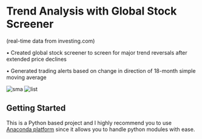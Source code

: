 # Trend Analysis with Global Stock Screener
 (real-time data from investing.com)

• Created global stock screener to screen for major trend reversals after extended price declines

• Generated trading alerts based on change in direction of 18-month simple moving average

![sma](https://user-images.githubusercontent.com/35648851/98488077-b05fd100-21ec-11eb-8ac2-d02f42ccee70.png)
![list](https://user-images.githubusercontent.com/35648851/98488146-1d736680-21ed-11eb-90b2-a007493d1d75.JPG)


## Getting Started
This is a Python based project and I highly recommend you to use [Anaconda platform](https://www.anaconda.com/) since it allows you to handle python modules with ease. 

